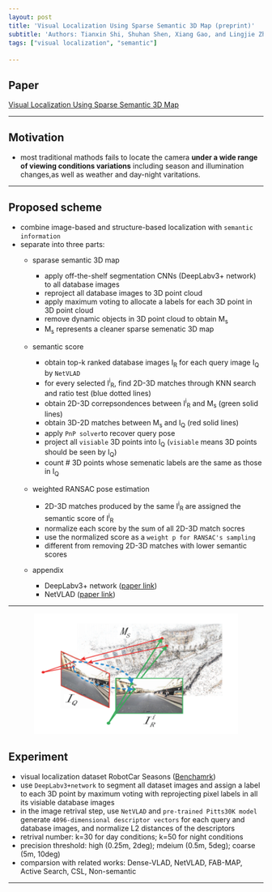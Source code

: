 ```yaml
---
layout: post
title: 'Visual Localization Using Sparse Semantic 3D Map (preprint)'
subtitle: 'Authors: Tianxin Shi, Shuhan Shen, Xiang Gao, and Lingjie Zhu'
tags: ["visual localization", "semantic"]

---
```


## Paper
<a href="https://arxiv.org/abs/1904.03803"> Visual Localization Using Sparse Semantic 3D Map</a>

---

## Motivation
- most traditional mathods fails to locate the camera **under a wide range of viewing conditions variations** including season and illumination changes,as well as weather and day-night varitations.
  
---

## Proposed scheme
- combine image-based and structure-based localization with `semantic information`
- separate into three parts:
  - sparase semantic 3D map
    - apply off-the-shelf segmentation CNNs (DeepLabv3+ network) to all database images
    - reproject all database images to 3D point cloud 
    - apply maximum voting to allocate a labels for each 3D point in 3D point cloud
    - remove dynamic objects in 3D point cloud to obtain M<sub>s</sub>
    - M<sub>s</sub> represents a cleaner sparse semenatic 3D map
  
  - semantic score
    - obtain top-k ranked database images I<sub>R</sub> for each query image I<sub>Q</sub> by `NetVLAD`
    - for every selected I<sup>i</sup><sub>R</sub>, find 2D-3D matches through KNN search and ratio test (blue dotted lines)
    - obtain 2D-3D correpsondences between I<sup>i</sup><sub>R</sub> and M<sub>s</sub> (green solid lines)
    - obtain 3D-2D matches between M<sub>s</sub> and I<sub>Q</sub> (red solid lines)
    - apply `PnP solver`to recover query pose
    - project all `visiable` 3D points into I<sub>Q</sub> (`visiable` means 3D points should be seen by I<sub>Q</sub>)
    - count # 3D points whose semenatic labels are the same as those in I<sub>Q</sub>
  
  - weighted RANSAC pose estimation
    - 2D-3D matches produced by the same I<sup>i</sup><sub>R</sub> are assigned the semantic score of I<sup>i</sup><sub>R</sub> 
    - normalize each score by the sum of all 2D-3D match socres
    - use the normalized score as a `weight p for RANSAC's sampling` 
    - different from removing 2D-3D matches with lower semantic scores
 
  - appendix
    - DeepLabv3+ network ([paper link](http://openaccess.thecvf.com/content_ECCV_2018/html/Liang-Chieh_Chen_Encoder-Decoder_with_Atrous_ECCV_2018_paper.html))
    - NetVLAD ([paper link](http://openaccess.thecvf.com/content_cvpr_2016/html/Arandjelovic_NetVLAD_CNN_Architecture_CVPR_2016_paper.html))
    
---

<p align="center">
<img src="../img/20190829FeatureMatching.png" width="80%" hegiht="80%"/>
</p>

## Experiment
- visual localization dataset RobotCar Seasons ([Benchamrk](http://openaccess.thecvf.com/content_cvpr_2018/html/Sattler_Benchmarking_6DOF_Outdoor_CVPR_2018_paper.html))
- use `DeepLabv3+network` to segment all dataset images and assign a label to each 3D point by maximum voting with reprojecting pixel labels in all its visiable database images
- in the image retrival step, use `NetVLAD` and `pre-trained Pitts30K model` generate `4096-dimensional descriptor vectors` for each query and database images, and normalize L2 distances of the descriptors
- retrival number: k=30 for day conditions; k=50 for night conditions
- precision threshold: high (0.25m, 2deg); mdeium (0.5m, 5deg); coarse (5m, 10deg)
- comparsion with related works: Dense-VLAD, NetVLAD, FAB-MAP, Active Search, CSL, Non-semantic

---
